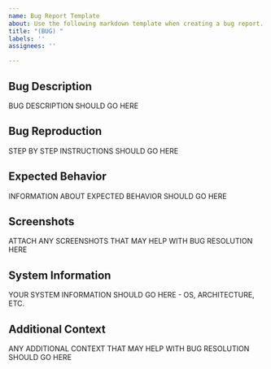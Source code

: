 ```yaml
---
name: Bug Report Template
about: Use the following markdown template when creating a bug report.
title: "(BUG) "
labels: ''
assignees: ''

---
```


## Bug Description

BUG DESCRIPTION SHOULD GO HERE

## Bug Reproduction

STEP BY STEP INSTRUCTIONS SHOULD GO HERE

## Expected Behavior

INFORMATION ABOUT EXPECTED BEHAVIOR SHOULD GO HERE

## Screenshots

ATTACH ANY SCREENSHOTS THAT MAY HELP WITH BUG RESOLUTION HERE

## System Information

YOUR SYSTEM INFORMATION SHOULD GO HERE - OS, ARCHITECTURE, ETC.

## Additional Context

ANY ADDITIONAL CONTEXT THAT MAY HELP WITH BUG RESOLUTION SHOULD GO HERE
